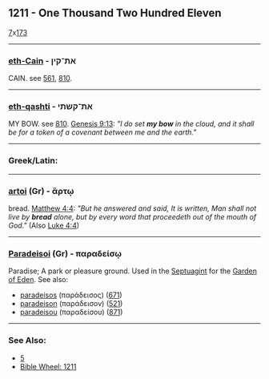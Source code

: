 ## 1211 - One Thousand Two Hundred Eleven
[7](7)x[173](173)

---

### [eth-Cain](/keys/ATh-QINf) - את־קין
CAIN. see [561](561), [810](810).

---

### [eth-qashti](/keys/ATh-QShThI) - את־קשתי
MY BOW. see [810](810). [Genesis 9:13](https://biblehub.com/genesis/9-13.htm): *"I do set **my bow** in the cloud, and it shall be for a token of a covenant between me and the earth."*

---

### Greek/Latin:

---

### [artoi](/greek?word=artOi) (Gr) - ἄρτῳ
bread. [Matthew 4:4](https://biblehub.com/matthew/4-4.htm): *"But he answered and said, It is written, Man shall not live by **bread** alone, but by every word that proceedeth out of the mouth of God."* (Also [Luke 4:4](https://biblehub.com/luke/4-4.htm))

---

### [Paradeisoi](/greek?word=paradeisOi) (Gr) - παραδείσῳ
Paradise; A park or pleasure ground. Used in the [Septuagint](https://www.blueletterbible.org/lxx/gen/2/8/s_2008) for the [Garden of Eden](https://biblehub.com/interlinear/apostolic/genesis/2.htm). See also:

- [paradeisos](/greek?word=paradeisos) (παράδεισος) ([671](671))
- [paradeison](/greek?word=paradeison) (παράδεισον) ([521](521))
- [paradeisou](/greek?word=paradeisou) (παραδείσου) ([871](871))

---

### See Also:

- [5](5)
- [Bible Wheel: 1211](https://www.biblewheel.com//GR/GR_Database.php?SearchBy_Gematria=1211)
